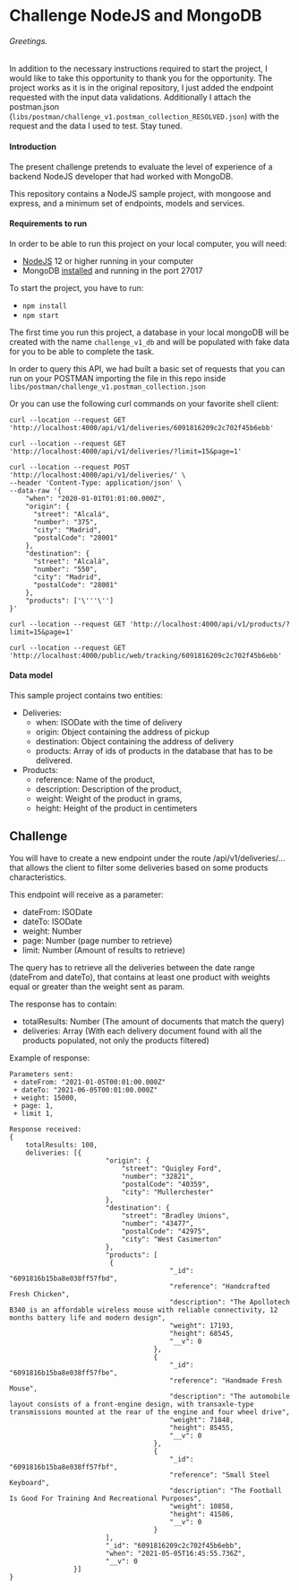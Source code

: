 # Challenge NodeJS and MongoDB

###### Greetings.

In addition to the necessary instructions required to start the project, I would like to take this opportunity to thank you for the opportunity.
The project works as it is in the original repository, I just added the endpoint requested with the input data validations. Additionally I attach the postman.json (`libs/postman/challenge_v1.postman_collection_RESOLVED.json`) with the request and the data I used to test.
Stay tuned.

#### Introduction

The present challenge pretends to evaluate the level of experience of a backend NodeJS developer that had worked with MongoDB.

This repository contains a NodeJS sample project, with mongoose and express, and a minimum set of endpoints, models and services.

#### Requirements to run

In order to be able to run this project on your local computer, you will need:

- [NodeJS](https://nodejs.org/es/download/) 12 or higher running in your computer
- MongoDB [installed](https://docs.mongodb.com/manual/installation/) and running in the port 27017

To start the project, you have to run:

- `npm install`
- `npm start`

The first time you run this project, a database in your local mongoDB will be created with the name `challenge_v1_db` and will be populated with fake data for you to be able to complete the task.

In order to query this API, we had built a basic set of requests that you can run on your POSTMAN importing the file in this repo inside `libs/postman/challenge_v1.postman_collection.json`

Or you can use the following curl commands on your favorite shell client:

```
curl --location --request GET 'http://localhost:4000/api/v1/deliveries/6091816209c2c702f45b6ebb'

curl --location --request GET 'http://localhost:4000/api/v1/deliveries/?limit=15&page=1'

curl --location --request POST 'http://localhost:4000/api/v1/deliveries/' \
--header 'Content-Type: application/json' \
--data-raw '{
    "when": "2020-01-01T01:01:00.000Z",
    "origin": {
      "street": "Alcalá",
      "number": "375",
      "city": "Madrid",
      "postalCode": "28001"
    },
    "destination": {
      "street": "Alcalá",
      "number": "550",
      "city": "Madrid",
      "postalCode": "28001"
    },
    "products": ['\'''\'']
}'

curl --location --request GET 'http://localhost:4000/api/v1/products/?limit=15&page=1'

curl --location --request GET 'http://localhost:4000/public/web/tracking/6091816209c2c702f45b6ebb'
```

#### Data model

This sample project contains two entities:

- Deliveries:
  - when: ISODate with the time of delivery
  - origin: Object containing the address of pickup
  - destination: Object containing the address of delivery
  - products: Array of ids of products in the database that has to be delivered.
- Products:
  - reference: Name of the product,
  - description: Description of the product,
  - weight: Weight of the product in grams,
  - height: Height of the product in centimeters

## Challenge

You will have to create a new endpoint under the route /api/v1/deliveries/... that allows the client to filter some deliveries based on some products characteristics.

This endpoint will receive as a parameter:

- dateFrom: ISODate
- dateTo: ISODate
- weight: Number
- page: Number (page number to retrieve)
- limit: Number (Amount of results to retrieve)

The query has to retrieve all the deliveries between the date range (dateFrom and dateTo), that contains at least one product with weights equal or greater than the weight sent as param.

The response has to contain:

- totalResults: Number (The amount of documents that match the query)
- deliveries: Array (With each delivery document found with all the products populated, not only the products filtered)

Example of response:

```
Parameters sent:
 + dateFrom: "2021-01-05T00:01:00.000Z"
 + dateTo: "2021-06-05T00:01:00.000Z"
 + weight: 15000,
 + page: 1,
 + limit 1,

Response received:
{
    totalResults: 100,
    deliveries: [{
                        "origin": {
                            "street": "Quigley Ford",
                            "number": "32821",
                            "postalCode": "40359",
                            "city": "Mullerchester"
                        },
                        "destination": {
                            "street": "Bradley Unions",
                            "number": "43477",
                            "postalCode": "42975",
                            "city": "West Casimerton"
                        },
                        "products": [
                         {
                                        "_id": "6091816b15ba8e038ff57fbd",
                                        "reference": "Handcrafted Fresh Chicken",
                                        "description": "The Apollotech B340 is an affordable wireless mouse with reliable connectivity, 12 months battery life and modern design",
                                        "weight": 17193,
                                        "height": 68545,
                                        "__v": 0
                                    },
                                    {
                                        "_id": "6091816b15ba8e038ff57fbe",
                                        "reference": "Handmade Fresh Mouse",
                                        "description": "The automobile layout consists of a front-engine design, with transaxle-type transmissions mounted at the rear of the engine and four wheel drive",
                                        "weight": 71848,
                                        "height": 85455,
                                        "__v": 0
                                    },
                                    {
                                        "_id": "6091816b15ba8e038ff57fbf",
                                        "reference": "Small Steel Keyboard",
                                        "description": "The Football Is Good For Training And Recreational Purposes",
                                        "weight": 10858,
                                        "height": 41586,
                                        "__v": 0
                                    }
                        ],
                        "_id": "6091816209c2c702f45b6ebb",
                        "when": "2021-05-05T16:45:55.736Z",
                        "__v": 0
                }]
}
